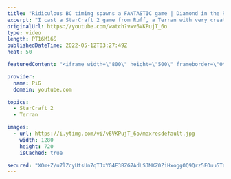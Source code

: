 ```yaml
---
title: "Ridiculous BC timing spawns a FANTASTIC game | Diamond in the Ruff #74 - StarCraft 2"
excerpt: "I cast a StarCraft 2 game from Ruff, a Terran with very creative gameplay. How will he ruff up his insane Korean Zerg opponent, Golden?  💎 Diamond in the Ruff: https://www.youtube.com/playlist?list=PLFUDU8AOevUfdEq20wYq8Sm9z3sc1yn0l 💎 Follow Ruff: https://www.twitch.tv/ruff_stuff_tv | https://www.youtube.com/ruff_stuff"
originalUrl: https://youtube.com/watch?v=v6VKPujT_6o
type: video
length: PT16M16S
publishedDateTime: 2022-05-12T03:27:49Z
heat: 50

featuredContent: "<iframe width=\"800\" height=\"500\" frameborder=\"0\" src=\"https://www.youtube.com/embed/v6VKPujT_6o\" allow=\"accelerometer; autoplay; encrypted-media; gyroscope; picture-in-picture\" allowfullscreen></iframe>"

provider:
  name: PiG
  domain: youtube.com

topics:
  - StarCraft 2
  - Terran

images:
  - url: https://i.ytimg.com/vi/v6VKPujT_6o/maxresdefault.jpg
    width: 1280
    height: 720
    isCached: true

secured: "XOm+Z/u7lZcyUtsUn7qTJxYG4E3BZG7AdLSJMKZ0ZiHxoggOQ9Qrz5FOuu5Ta+fI8aRDC6dZQkGPeZLB4yI8HudbOu9e1YWHxB3K5zEHRsQBj/uDZ7m4VxrruehFe1vjk1I6r8wI3KgZqBqkxJjkjU5onv2aQl+eN9vr6cDy0D/JVJpN0fOFVD6lMA25S5hgBX1UTI/HUfaB3Dhq9cOsAQRBlVouVsJem2oPqtap5PV2tfJ1FaNErTVOISScKcfDsTwHvLDPdGqIgJnKlsPi94Y6QIy5YEyv+SvC0VOLVDnEbjJOPpnicaYc9d+UgP/RmcmNAQFu7BcYnlc3De8VPIGS7VTu3EZ5ew/vMiU1KZw+67luDo6pbahdG7l9G1zyFrdqnskJsD5wkM0T3Kiu3yMVioxA2+MCbCakn8hm1tk=;d1fKceNvNZNaqk0ye/iKuQ=="
---
```


